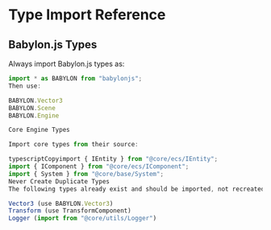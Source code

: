 # Type Import Reference

## Babylon.js Types
Always import Babylon.js types as:
```typescript
import * as BABYLON from "babylonjs";
Then use:

BABYLON.Vector3
BABYLON.Scene
BABYLON.Engine

Core Engine Types

Import core types from their source:

typescriptCopyimport { IEntity } from "@core/ecs/IEntity";
import { IComponent } from "@core/ecs/IComponent";
import { System } from "@core/base/System";
Never Create Duplicate Types
The following types already exist and should be imported, not recreated:

Vector3 (use BABYLON.Vector3)
Transform (use TransformComponent)
Logger (import from "@core/utils/Logger")
